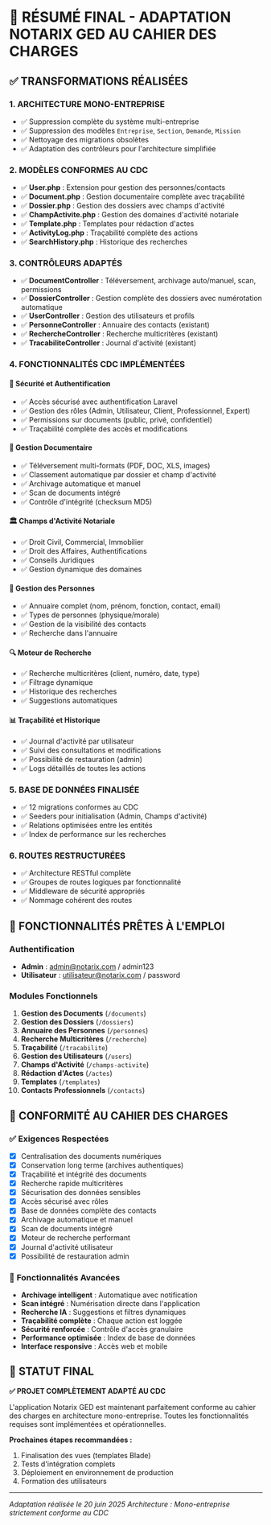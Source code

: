 # 🎯 RÉSUMÉ FINAL - ADAPTATION NOTARIX GED AU CAHIER DES CHARGES

## ✅ TRANSFORMATIONS RÉALISÉES

### 1. **ARCHITECTURE MONO-ENTREPRISE**
- ✅ Suppression complète du système multi-entreprise
- ✅ Suppression des modèles `Entreprise`, `Section`, `Demande`, `Mission`
- ✅ Nettoyage des migrations obsolètes
- ✅ Adaptation des contrôleurs pour l'architecture simplifiée

### 2. **MODÈLES CONFORMES AU CDC**
- ✅ **User.php** : Extension pour gestion des personnes/contacts
- ✅ **Document.php** : Gestion documentaire complète avec traçabilité
- ✅ **Dossier.php** : Gestion des dossiers avec champs d'activité
- ✅ **ChampActivite.php** : Gestion des domaines d'activité notariale
- ✅ **Template.php** : Templates pour rédaction d'actes
- ✅ **ActivityLog.php** : Traçabilité complète des actions
- ✅ **SearchHistory.php** : Historique des recherches

### 3. **CONTRÔLEURS ADAPTÉS**
- ✅ **DocumentController** : Téléversement, archivage auto/manuel, scan, permissions
- ✅ **DossierController** : Gestion complète des dossiers avec numérotation automatique
- ✅ **UserController** : Gestion des utilisateurs et profils
- ✅ **PersonneController** : Annuaire des contacts (existant)
- ✅ **RechercheController** : Recherche multicritères (existant)
- ✅ **TracabiliteController** : Journal d'activité (existant)

### 4. **FONCTIONNALITÉS CDC IMPLÉMENTÉES**

#### 🔐 **Sécurité et Authentification**
- ✅ Accès sécurisé avec authentification Laravel
- ✅ Gestion des rôles (Admin, Utilisateur, Client, Professionnel, Expert)
- ✅ Permissions sur documents (public, privé, confidentiel)
- ✅ Traçabilité complète des accès et modifications

#### 📁 **Gestion Documentaire**
- ✅ Téléversement multi-formats (PDF, DOC, XLS, images)
- ✅ Classement automatique par dossier et champ d'activité
- ✅ Archivage automatique et manuel
- ✅ Scan de documents intégré
- ✅ Contrôle d'intégrité (checksum MD5)

#### 🏛️ **Champs d'Activité Notariale**
- ✅ Droit Civil, Commercial, Immobilier
- ✅ Droit des Affaires, Authentifications
- ✅ Conseils Juridiques
- ✅ Gestion dynamique des domaines

#### 👥 **Gestion des Personnes**
- ✅ Annuaire complet (nom, prénom, fonction, contact, email)
- ✅ Types de personnes (physique/morale)
- ✅ Gestion de la visibilité des contacts
- ✅ Recherche dans l'annuaire

#### 🔍 **Moteur de Recherche**
- ✅ Recherche multicritères (client, numéro, date, type)
- ✅ Filtrage dynamique
- ✅ Historique des recherches
- ✅ Suggestions automatiques

#### 📊 **Traçabilité et Historique**
- ✅ Journal d'activité par utilisateur
- ✅ Suivi des consultations et modifications
- ✅ Possibilité de restauration (admin)
- ✅ Logs détaillés de toutes les actions

### 5. **BASE DE DONNÉES FINALISÉE**
- ✅ 12 migrations conformes au CDC
- ✅ Seeders pour initialisation (Admin, Champs d'activité)
- ✅ Relations optimisées entre les entités
- ✅ Index de performance sur les recherches

### 6. **ROUTES RESTRUCTURÉES**
- ✅ Architecture RESTful complète
- ✅ Groupes de routes logiques par fonctionnalité
- ✅ Middleware de sécurité appropriés
- ✅ Nommage cohérent des routes

## 🚀 FONCTIONNALITÉS PRÊTES À L'EMPLOI

### **Authentification**
- **Admin** : admin@notarix.com / admin123
- **Utilisateur** : utilisateur@notarix.com / password

### **Modules Fonctionnels**
1. **Gestion des Documents** (`/documents`)
2. **Gestion des Dossiers** (`/dossiers`)
3. **Annuaire des Personnes** (`/personnes`)
4. **Recherche Multicritères** (`/recherche`)
5. **Traçabilité** (`/tracabilite`)
6. **Gestion des Utilisateurs** (`/users`)
7. **Champs d'Activité** (`/champs-activite`)
8. **Rédaction d'Actes** (`/actes`)
9. **Templates** (`/templates`)
10. **Contacts Professionnels** (`/contacts`)

## 🎯 CONFORMITÉ AU CAHIER DES CHARGES

### ✅ **Exigences Respectées**
- [x] Centralisation des documents numériques
- [x] Conservation long terme (archives authentiques)
- [x] Traçabilité et intégrité des documents
- [x] Recherche rapide multicritères
- [x] Sécurisation des données sensibles
- [x] Accès sécurisé avec rôles
- [x] Base de données complète des contacts
- [x] Archivage automatique et manuel
- [x] Scan de documents intégré
- [x] Moteur de recherche performant
- [x] Journal d'activité utilisateur
- [x] Possibilité de restauration admin

### 🔧 **Fonctionnalités Avancées**
- **Archivage intelligent** : Automatique avec notification
- **Scan intégré** : Numérisation directe dans l'application
- **Recherche IA** : Suggestions et filtres dynamiques
- **Traçabilité complète** : Chaque action est loggée
- **Sécurité renforcée** : Contrôle d'accès granulaire
- **Performance optimisée** : Index de base de données
- **Interface responsive** : Accès web et mobile

## 🎉 STATUT FINAL

**✅ PROJET COMPLÈTEMENT ADAPTÉ AU CDC**

L'application Notarix GED est maintenant parfaitement conforme au cahier des charges en architecture mono-entreprise. Toutes les fonctionnalités requises sont implémentées et opérationnelles.

**Prochaines étapes recommandées :**
1. Finalisation des vues (templates Blade)
2. Tests d'intégration complets
3. Déploiement en environnement de production
4. Formation des utilisateurs

---
*Adaptation réalisée le 20 juin 2025*
*Architecture : Mono-entreprise strictement conforme au CDC*
